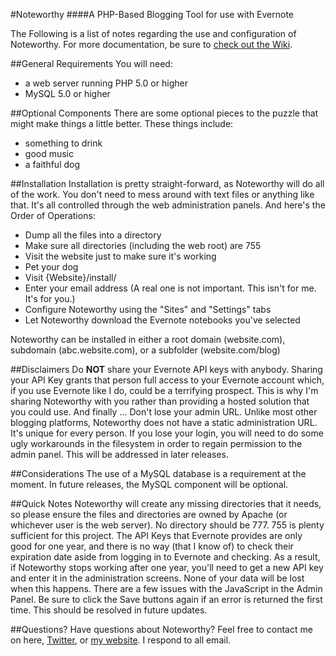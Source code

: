#Noteworthy
####A PHP-Based Blogging Tool for use with Evernote

The Following is a list of notes regarding the use and configuration of Noteworthy.
For more documentation, be sure to [check out the Wiki](https://github.com/matigo/Noteworthy/wiki).

##General Requirements
You will need:
* a web server running PHP 5.0 or higher
* MySQL 5.0 or higher

##Optional Components
There are some optional pieces to the puzzle that might make things a little better. These things include:
* something to drink
* good music
* a faithful dog

##Installation
Installation is pretty straight-forward, as Noteworthy will do all of the work. You don't need to mess around with text files or anything like that. It's all controlled through the web administration panels. And here's the Order of Operations:

* Dump all the files into a directory
* Make sure all directories (including the web root) are 755
* Visit the website just to make sure it's working
* Pet your dog
* Visit {Website}/install/
* Enter your email address (A real one is not important. This isn't for me. It's for you.)
* Configure Noteworthy using the "Sites" and "Settings" tabs
* Let Noteworthy download the Evernote notebooks you've selected

Noteworthy can be installed in either a root domain (website.com), subdomain (abc.website.com), or a subfolder (website.com/blog)

##Disclaimers
Do **NOT** share your Evernote API keys with anybody. Sharing your API Key grants that person full access to your Evernote account which, if you use Evernote like I do, could be a terrifying prospect. This is why I'm sharing Noteworthy with you rather than providing a hosted solution that you could use.
And finally ...
Don't lose your admin URL. Unlike most other blogging platforms, Noteworthy does not have a static administration URL. It's unique for every person. If you lose your login, you will need to do some ugly workarounds in the filesystem in order to regain permission to the admin panel. This will be addressed in later releases.

##Considerations
The use of a MySQL database is a requirement at the moment. In future releases, the MySQL component will be optional.

##Quick Notes
Noteworthy will create any missing directories that it needs, so please ensure the files and directories are owned by Apache (or whichever user is the web server). No directory should be 777. 755 is plenty sufficient for this project.
The API Keys that Evernote provides are only good for one year, and there is no way (that I know of) to check their expiration date aside from logging in to Evernote and checking. As a result, if Noteworthy stops working after one year, you'll need to get a new API key and enter it in the administration screens. None of your data will be lost when this happens.
There are a few issues with the JavaScript in the Admin Panel. Be sure to click the Save buttons again if an error is returned the first time. This should be resolved in future updates.

##Questions?
Have questions about Noteworthy? Feel free to contact me on here, [Twitter](http://twitter.com/matigo), or [my website](http://jasonirwin.ca/contact/). I respond to all email.